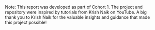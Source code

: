 Note:
This report was developed as part of Cohort 1. The project and repository were inspired by tutorials from Krish Naik on YouTube. A big thank you to Krish Naik for the valuable insights and guidance that made this project possible!
